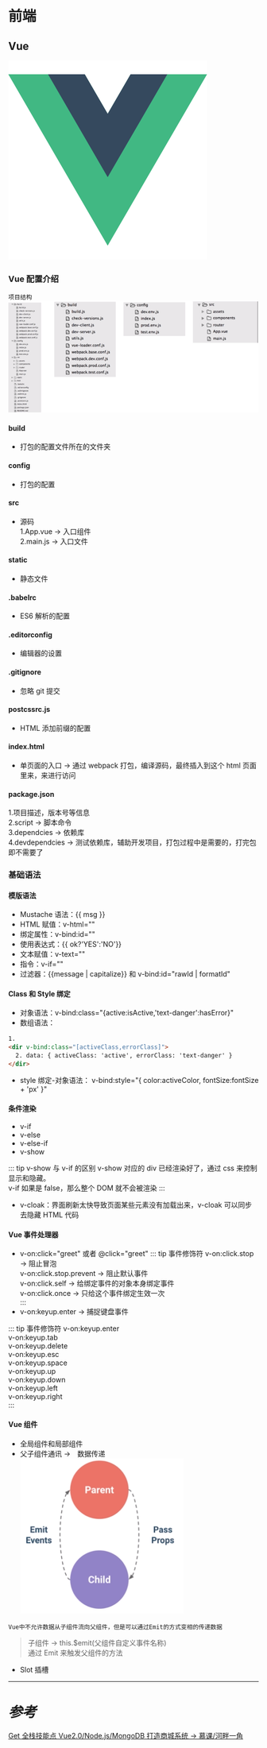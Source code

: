 # 前端

## Vue

![Vuelogo](../.vuepress/public/vuelogo.png)

### Vue 配置介绍

`项目结构`
![Vue配置图](../.vuepress/public/vuepeizhitu.jpg)

#### build

- 打包的配置文件所在的文件夹

#### config

- 打包的配置

#### src

- 源码<br>
  1.App.vue -> 入口组件<br>
  2.main.js -> 入口文件<br>

#### static

- 静态文件

#### .babelrc

- ES6 解析的配置

#### .editorconfig

- 编辑器的设置

#### .gitignore

- 忽略 git 提交

#### postcssrc.js

- HTML 添加前缀的配置

#### index.html

- 单页面的入口 -> 通过 webpack 打包，编译源码，最终插入到这个 html 页面里来，来进行访问

#### package.json<br>

1.项目描述，版本号等信息<br>
2.script -> 脚本命令<br>
3.dependcies -> 依赖库<br>
4.devdependcies -> 测试依赖库，辅助开发项目，打包过程中是需要的，打完包即不需要了<br>

### 基础语法

#### 模版语法

- Mustache 语法：{{ msg }}
- HTML 赋值：v-html=""
- 绑定属性：v-bind:id=""
- 使用表达式：{{ ok?'YES':'NO'}}
- 文本赋值：v-text=""
- 指令：v-if=""
- 过滤器：{{message | capitalize}} 和 v-bind:id="rawId | formatId"

#### Class 和 Style 绑定

- 对象语法：v-bind:class="{active:isActive,'text-danger':hasError}"
- 数组语法：

```html
1.
<dir v-bind:class="[activeClass,errorClass]">
  2. data: { activeClass: 'active', errorClass: 'text-danger' }
</dir>
```

- style 绑定-对象语法： v-bind:style="{ color:activeColor, fontSize:fontSize + 'px' }"

#### 条件渲染

- v-if
- v-else
- v-else-if
- v-show

::: tip v-show 与 v-if 的区别
v-show 对应的 div 已经渲染好了，通过 css 来控制显示和隐藏。<br>
v-if 如果是 false，那么整个 DOM 就不会被渲染
:::

- v-cloak：界面刷新太快导致页面某些元素没有加载出来，v-cloak 可以同步去隐藏 HTML 代码

#### Vue 事件处理器

- v-on:click="greet" 或者 @click="greet"
  ::: tip 事件修饰符
  v-on:click.stop -> 阻止冒泡<br>
  v-on:click.stop.prevent -> 阻止默认事件<br>
  v-on:click.self -> 给绑定事件的对象本身绑定事件<br>
  v-on:click.once -> 只给这个事件绑定生效一次<br>
  :::
- v-on:keyup.enter -> 捕捉键盘事件

::: tip 事件修饰符
v-on:keyup.enter<br>
v-on:keyup.tab<br>
v-on:keyup.delete<br>
v-on:keyup.esc<br>
v-on:keyup.space<br>
v-on:keyup.up<br>
v-on:keyup.down<br>
v-on:keyup.left<br>
v-on:keyup.right<br>
:::

#### Vue 组件

- 全局组件和局部组件
- 父子组件通讯 ->　数据传递
  ![Vue父子组件通讯](../.vuepress/public/vuefuzizujiantongxin.jpg)

`Vue中不允许数据从子组件流向父组件，但是可以通过Emit的方式变相的传递数据`

> 子组件 -> this.\$emit(父组件自定义事件名称) <br>
> 通过 Emit 来触发父组件的方法

- Slot 插槽

---

# _参考_

[Get 全栈技能点 Vue2.0/Node.js/MongoDB 打造商城系统 -> 慕课/河畔一角](https://coding.imooc.com/learn/list/113.html)












<comment-comment/>